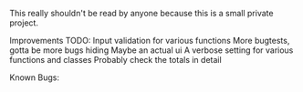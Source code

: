 This really shouldn't be read by anyone because this is a small private project.

Improvements TODO:
    Input validation for various functions
    More bugtests, gotta be more bugs hiding
    Maybe an actual ui
    A verbose setting for various functions and classes
    Probably check the totals in detail

Known Bugs:
    